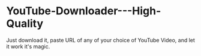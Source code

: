 ﻿# YouTube-Downloader---High-Quality
Just download it, paste URL of any of your choice of YouTube Video, and let it work it's magic.
